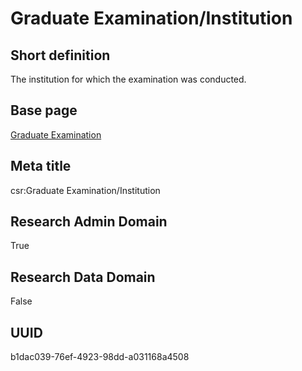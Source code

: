 # Graduate Examination/Institution
## Short definition
The institution for which the examination was conducted.
## Base page
[Graduate Examination](../../Objects/Graduate%20Examination.md)
## Meta title
csr:Graduate Examination/Institution
## Research Admin Domain
True
## Research Data Domain
False
## UUID
b1dac039-76ef-4923-98dd-a031168a4508
